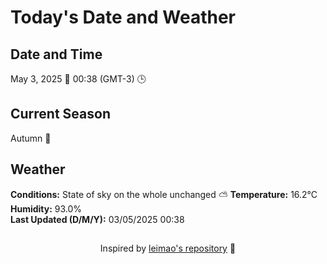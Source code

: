  # Today's Date and Weather
    
## Date and Time
May 3, 2025 📅
00:38 (GMT-3) 🕒

## Current Season
Autumn 🍂
## Weather 
**Conditions:** State of sky on the whole unchanged ⛅
**Temperature:** 16.2°C  
**Humidity:** 93.0%  
**Last Updated (D/M/Y):** 03/05/2025 00:38
##
<div align="center">Inspired by <a href="https://github.com/leimao/What-Is-The-Date-Today">leimao's repository</a> 🌱</div>
